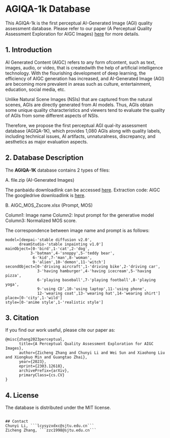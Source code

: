 # AGIQA-1k Database

This AGIQA-1k is the first perceptual AI-Generated Image (AGI) quality assessment database. Please refer to our paper (A Perceptual Quality Assessment Exploration for AIGC Images) [here](https://arxiv.org/abs/2303.12618) for more details.

## 1. Introduction

AI Generated Content (AIGC) refers to any form ofcontent, such as text, images, audio, or video, that is createdwith the help of artificial intelligence technology. With the flourishing development of deep learning, the efficiency of AIGC generation has increased, and AI-Generated Image (AGI) are becoming more prevalent in areas such as culture, entertainment, education, social media, etc. 

Unlike Natural Scene Images (NSIs) that are captured from the natural scenes, AGIs are directly generated from AI models. Thus, AGIs obtain some unique quality characteristics and viewers tend to evaluate the quality of AGIs from some different aspects of NSIs. 

Therefore, we propose the first perceptual AGI qual-ity assessment database (AGIQA-1K), which provides 1,080 AGIs along with quality labels, including technical issues, AI artifacts, unnaturalness, discrepancy, and aesthetics as major evaluation aspects.


## 2. Database Description

The **AGIQA-1K** database contains 2 types of files:

A. file.zip (AI-Generated Images)

The panbaidu downloadlink can be accessed [here](https://pan.baidu.com/s/1n_-_9WPCDf8nlVeQ6OwIDg). Extraction code: AIGC
The googledrive downloadlink is [here](https://drive.google.com/file/d/158uTLMnxGlzYA11r5jOtXFAWAG_4sjia/view?usp=share_link).

B. AIGC_MOS_Zscore.xlsx (Prompt, MOS)

Column1: Image name
Column2: Input prompt for the generative model
Column3: Normalized MOS score.

The correspondence between image name and prompt is as follows: 
```
model=[deepai-'stable diffusion v2.0', 
      dreamStudio-'stable inpainting v1.0']
mainObject=[0-'bird',1-'cat',2-'dog',
           3-'batman',4-'snoppy',5-'teddy bear',
            6-'kid',7-'man',8-'woman',
            9-'alien',10-'demon',11-'witch']
secondObject=[0-'driving aircraft',1-'driving bike',2-'driving car',
              3-'having hamburger',4-'having icecream',5-'having pizza',
              6-'playing baseball',7-'playing football',8-'playing yoga',
              9-'using CD',10-'using laptop',11-'using phone',
              12-'wearing coat',13-'wearing hat',14-'wearing shirt']
place=[0-'city',1-'wild']
style=[0-'anime style',1-'realistic style']
```

## 3. Citation

If you find our work useful, please cite our paper as:
```
@misc{zhang2023perceptual,
      title={A Perceptual Quality Assessment Exploration for AIGC Images}, 
      author={Zicheng Zhang and Chunyi Li and Wei Sun and Xiaohong Liu and Xiongkuo Min and Guangtao Zhai},
      year={2023},
      eprint={2303.12618},
      archivePrefix={arXiv},
      primaryClass={cs.CV}
}
```

## 4. License

The database is distributed under the MIT license.
```

## Contact
Chunyi Li, ```lcysyzxdxc@sjtu.edu.cn```
Zicheng Zhang, ```zzc1998@sjtu.edu.cn```
